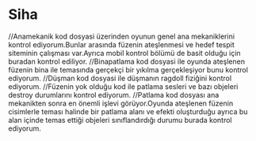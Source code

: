 # Siha
//Anamekanik kod dosyasi üzerinden oyunun genel ana mekaniklerini kontrol ediyorum.Bunlar arasında füzenin ateşlenmesi ve hedef tespit siteminin çalışması var.Ayrıca mobil kontrol bölümü de basit olduğu için buradan kontrol ediliyor.
//Binapatlama kod dosyasi ile oyunda ateşlenen füzenin bina ile temasında gerçekçi bir yıkılma gerçekleşiyor bunu kontrol ediyorum.
//Düşman kod dosyasi ile düşmanın ragdoll fiziğini kontrol ediyorum.
//Füzenin yok olduğu kod ile patlama sesleri ve bazı objeleri destroy durumlarını kontrol ediyorum.
//Patlama kod dosyası ana mekanikten sonra en önemli işlevi görüyor.Oyunda ateşlenen füzenin cisimlerle teması halinde bir patlama alanı ve efekti oluşturduğu ayrıca bu alan içinde temas ettiği objeleri sınıflandırdığı durumu burada kontrol ediyorum.


